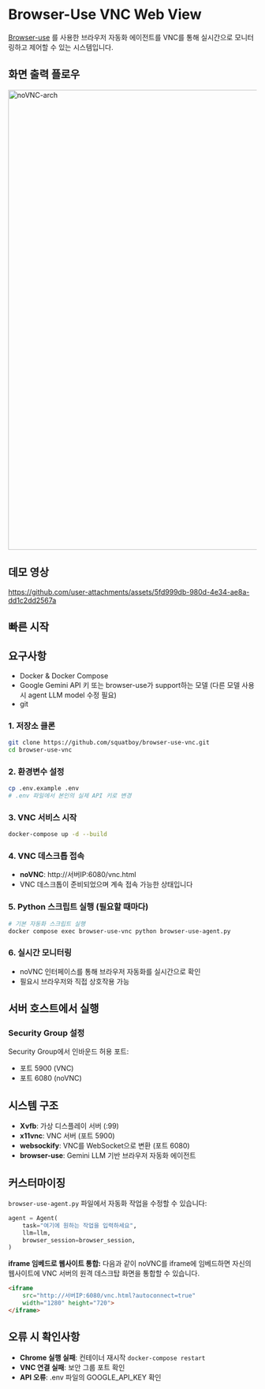 # Browser-Use VNC Web View
[Browser-use](https://github.com/browser-use/browser-use) 를 사용한 브라우저 자동화 에이전트를 VNC를 통해 실시간으로 모니터링하고 제어할 수 있는 시스템입니다.

## 화면 출력 플로우
<img width="996" height="933" alt="noVNC-arch" src="https://github.com/user-attachments/assets/33de6c7a-f74b-4330-85f1-72ee5840e53c" />

## 데모 영상

https://github.com/user-attachments/assets/5fd999db-980d-4e34-ae8a-dd1c2dd2567a


## 빠른 시작

## 요구사항
- Docker & Docker Compose
- Google Gemini API 키 또는 browser-use가 support하는 모델 (다른 모델 사용 시 agent LLM model 수정 필요)
- git

### 1. 저장소 클론
```bash
git clone https://github.com/squatboy/browser-use-vnc.git
cd browser-use-vnc
```

### 2. 환경변수 설정
```bash
cp .env.example .env
# .env 파일에서 본인의 실제 API 키로 변경
```

### 3. VNC 서비스 시작
```bash
docker-compose up -d --build
```

### 4. VNC 데스크톱 접속
- **noVNC**: http://서버IP:6080/vnc.html
- VNC 데스크톱이 준비되었으며 계속 접속 가능한 상태입니다

### 5. Python 스크립트 실행 (필요할 때마다)
```bash
# 기본 자동화 스크립트 실행
docker compose exec browser-use-vnc python browser-use-agent.py
```

### 6. 실시간 모니터링
- noVNC 인터페이스를 통해 브라우저 자동화를 실시간으로 확인
- 필요시 브라우저와 직접 상호작용 가능

## 서버 호스트에서 실행

### Security Group 설정
Security Group에서 인바운드 허용 포트:
- 포트 5900 (VNC)
- 포트 6080 (noVNC)

## 시스템 구조

- **Xvfb**: 가상 디스플레이 서버 (:99)
- **x11vnc**: VNC 서버 (포트 5900)
- **websockify**: VNC를 WebSocket으로 변환 (포트 6080)
- **browser-use**: Gemini LLM 기반 브라우저 자동화 에이전트

## 커스터마이징

`browser-use-agent.py` 파일에서 자동화 작업을 수정할 수 있습니다:

```python
agent = Agent(
    task="여기에 원하는 작업을 입력하세요",
    llm=llm,
    browser_session=browser_session,
)
```

**iframe 임베드로 웹사이트 통합:**
다음과 같이 noVNC를 iframe에 임베드하면 자신의 웹사이트에 VNC 서버의 원격 데스크탑 화면을 통합할 수 있습니다.

```html
<iframe 
    src="http://서버IP:6080/vnc.html?autoconnect=true" 
    width="1280" height="720">
</iframe>
```

## 오류 시 확인사항

- **Chrome 실행 실패**: 컨테이너 재시작 `docker-compose restart`
- **VNC 연결 실패**: 보안 그룹 포트 확인
- **API 오류**: .env 파일의 GOOGLE_API_KEY 확인
